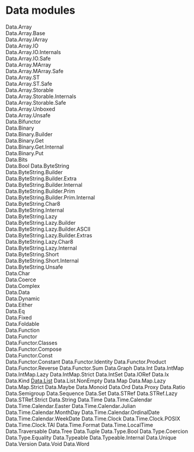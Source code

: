 # Data modules

Data.Array                             
  Data.Array.Base                        
  Data.Array.IArray                      
  Data.Array.IO                          
  Data.Array.IO.Internals                
  Data.Array.IO.Safe                     
  Data.Array.MArray                      
  Data.Array.MArray.Safe                 
  Data.Array.ST                          
  Data.Array.ST.Safe                     
  Data.Array.Storable                    
  Data.Array.Storable.Internals          
  Data.Array.Storable.Safe               
  Data.Array.Unboxed                     
  Data.Array.Unsafe                      
Data.Bifunctor                         
Data.Binary                            
  Data.Binary.Builder                    
  Data.Binary.Get                        
  Data.Binary.Get.Internal               
  Data.Binary.Put                        
Data.Bits                              
Data.Bool
Data.ByteString                        
  Data.ByteString.Builder                
  Data.ByteString.Builder.Extra          
  Data.ByteString.Builder.Internal       
  Data.ByteString.Builder.Prim           
  Data.ByteString.Builder.Prim.Internal  
  Data.ByteString.Char8                  
  Data.ByteString.Internal               
  Data.ByteString.Lazy                   
  Data.ByteString.Lazy.Builder           
  Data.ByteString.Lazy.Builder.ASCII     
  Data.ByteString.Lazy.Builder.Extras    
  Data.ByteString.Lazy.Char8             
  Data.ByteString.Lazy.Internal          
  Data.ByteString.Short                  
  Data.ByteString.Short.Internal         
  Data.ByteString.Unsafe                 
Data.Char                              
Data.Coerce                            
Data.Complex                           
Data.Data                              
Data.Dynamic                           
Data.Either                            
Data.Eq                                
Data.Fixed                             
Data.Foldable                          
Data.Function                          
Data.Functor                           
  Data.Functor.Classes                   
  Data.Functor.Compose                   
  Data.Functor.Const                     
  Data.Functor.Constant
  Data.Functor.Identity
  Data.Functor.Product
  Data.Functor.Reverse
  Data.Functor.Sum
Data.Graph
Data.Int
Data.IntMap
  Data.IntMap.Lazy
  Data.IntMap.Strict
Data.IntSet
Data.IORef
Data.Ix
Data.Kind
[Data.List](Data.List.md)
  Data.List.NonEmpty
Data.Map
  Data.Map.Lazy
  Data.Map.Strict
Data.Maybe
Data.Monoid
Data.Ord
Data.Proxy
Data.Ratio
Data.Semigroup
Data.Sequence
Data.Set
Data.STRef
  Data.STRef.Lazy
  Data.STRef.Strict
Data.String
Data.Time
  Data.Time.Calendar
  Data.Time.Calendar.Easter
  Data.Time.Calendar.Julian
  Data.Time.Calendar.MonthDay
  Data.Time.Calendar.OrdinalDate
  Data.Time.Calendar.WeekDate
  Data.Time.Clock
  Data.Time.Clock.POSIX
  Data.Time.Clock.TAI
  Data.Time.Format
  Data.Time.LocalTime
Data.Traversable
Data.Tree
Data.Tuple
Data.Type.Bool
Data.Type.Coercion
Data.Type.Equality
Data.Typeable
Data.Typeable.Internal
Data.Unique
Data.Version
Data.Void
Data.Word
